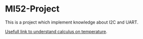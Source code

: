 # MI52-Project

This is a project which implement knowledge about I2C and UART.

[Usefull link to understand calculus on temperature](http://www.st.com/content/ccc/resource/technical/document/technical_note/group0/82/97/c8/ab/c6/da/41/ed/DM00208001/files/DM00208001.pdf/jcr:content/translations/en.DM00208001.pdf).
